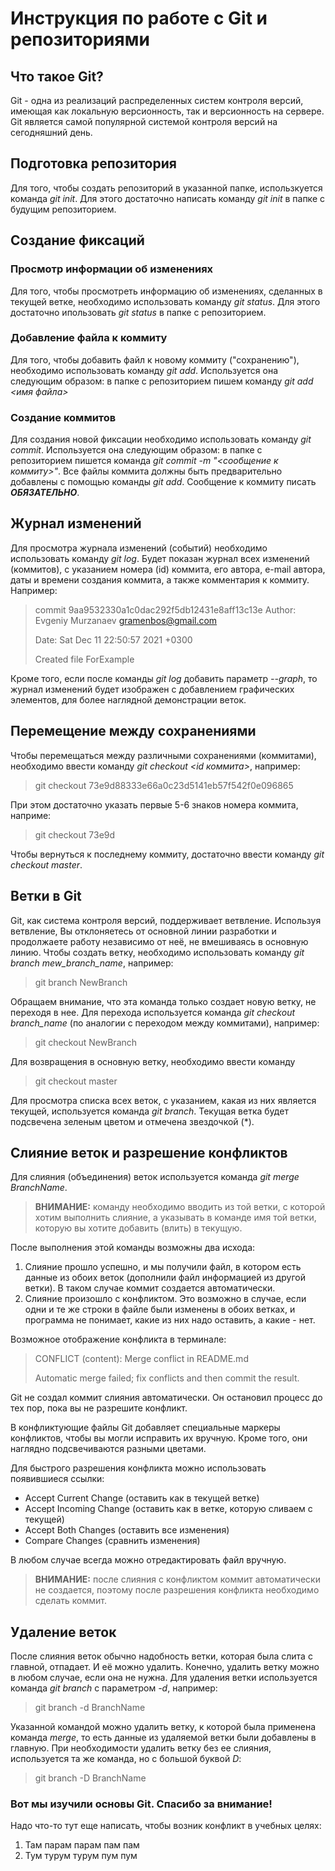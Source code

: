 # Инструкция по работе с Git и репозиториями

## Что такое Git?

Git - одна из реализаций распределенных систем контроля версий, имеющая как локальную версионность, так и версионность на сервере. Git является самой популярной системой контроля версий на сегодняшний день.

## Подготовка репозитория
Для того, чтобы создать репозиторий в указанной папке, использкуется команда *git init*. Для этого достаточно написать команду *git init* в папке с будущим репозиторием.

## Создание фиксаций

### Просмотр информации об изменениях

Для того, чтобы просмотреть информацию об изменениях, сделанных в текущей ветке, необходимо использовать команду *git status*. Для этого достаточно ипользовать *git status* в папке с репозиторием.

### Добавление файла к коммиту
Для того, чтобы добавить файл к новому коммиту ("сохранению"), необходимо использовать команду *git add*. Используется она следующим образом: в папке с репозиторием пишем команду *git add <имя файла>*

### Создание коммитов

Для создания новой фиксации необходимо использовать команду *git commit*. Используется она следующим образом: в папке с репозиторием пишется команда *git commit -m "<сообщение к коммиту>"*. Все файлы коммита должны быть предварительно добавлены с помощью команды *git add*. Сообщение к коммиту писать ***ОБЯЗАТЕЛЬНО***.

## Журнал изменений

Для просмотра журнала изменений (событий) необходимо использовать команду *git log*. Будет показан журнал всех изменений (коммитов), с указанием номера (id) коммита, его автора, e-mail автора, даты и времени создания коммита, а также комментария к коммиту. Например:
>commit 9aa9532330a1c0dac292f5db12431e8aff13c13e
>Author: Evgeniy Murzanaev <gramenbos@gmail.com>
>
>Date:   Sat Dec 11 22:50:57 2021 +0300
>
>Created file ForExample

Кроме того, если после команды *git log* добавить параметр *--graph*, то журнал изменений будет изображен с добавлением графических элементов, для более наглядной демонстрации веток.

## Перемещение между сохранениями

Чтобы перемещаться между различными сохранениями (коммитами), необходимо ввести команду *git checkout <id коммита>*, например:
> git checkout 73e9d88333e66a0c23d5141eb57f542f0e096865

При этом достаточно указать первые 5-6 знаков номера коммита, наприме:
> git checkout 73e9d

Чтобы вернуться к последнему коммиту, достаточно ввести команду *git checkout master*.

## Ветки в Git

Git, как система контроля версий, поддерживает ветвление. Используя ветвление, Вы отклоняетесь от основной линии разработки и продолжаете работу независимо от неё, не вмешиваясь в основную линию. 
Чтобы создать ветку, необходимо использовать команду *git branch mew_branch_name*, например:
> git branch NewBranch

Обращаем внимание, что эта команда только создает новую ветку, не переходя в нее. Для перехода используется команда *git checkout branch_name* (по аналогии с переходом между коммитами), например:
> git checkout NewBranch

Для возвращения в основную ветку, необходимо ввести команду
> git checkout master

Для просмотра списка всех веток, с указанием, какая из них является текущей, используется команда *git branch*. Текущая ветка будет подсвечена зеленым цветом и отмечена звездочкой (*).

## Слияние веток и разрешение конфликтов

Для слияния (объединения) веток используется команда *git merge BranchName*. 
>**ВНИМАНИЕ:** команду необходимо вводить из той ветки, с которой хотим выполнить слияние, а указывать в команде имя той ветки, которую вы хотите добавить (влить) в текущую.

После выполнения этой команды возможны два исхода:
1. Слияние прошло успешно, и мы получили файл, в котором есть данные из обоих веток (дополнили файл информацией из другой ветки). В таком случае коммит создается автоматически.
2. Слияние произошло с конфликтом. Это возможно в случае, если одни и те же строки в файле были изменены в обоих ветках, и программа не понимает, какие из них надо оставить, а какие - нет.
   
Возможное отображение конфликта в терминале:
>CONFLICT (content): Merge conflict in README.md
>
>Automatic merge failed; fix conflicts and then commit the result.

Git не создал коммит слияния автоматически. Он остановил процесс до тех пор, пока вы не разрешите конфликт.

В конфликтующие файлы Git добавляет специальные маркеры конфликтов, чтобы вы могли исправить их вручную. Кроме того, они наглядно подсвечиваются разными цветами.

Для быстрого разрешения конфликта можно использовать появившиеся ссылки:
- Accept Current Change (оставить как в текущей ветке)
- Accept Incoming Change (оставить как в ветке, которую сливаем с текущей)
- Accept Both Changes (оставить все изменения)
- Compare Changes (сравнить изменения)

В любом случае всегда можно отредактировать файл вручную.
>**ВНИМАНИЕ:** после слияния с конфликтом коммит автоматически не создается, поэтому после разрешения конфликта необходимо сделать коммит.

## Удаление веток

После слияния веток обычно надобность ветки, которая была слита с главной, отпадает. И её можно удалить. Конечно, удалить ветку можно в любом случае, если она не нужна.
Для удаления ветки используется команда *git branch* с параметром *-d*, например:
> git branch -d BranchName

Указанной командой можно удалить ветку, к которой была применена команда *merge*, то есть данные из удаляемой ветки были добавлены в главную.
При необходимости удалить ветку без ее слияния, используется та же команда, но с большой буквой *D*:
> git branch -D BranchName


### Вот мы изучили основы Git. Спасибо за внимание!

Надо что-то тут еще написать, чтобы возник конфликт в учебных целях:
1. Там парам парам пам пам
2. Тум турум турум пум пум
